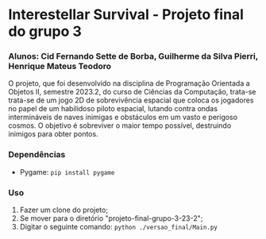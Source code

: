 # Interestellar Survival - Projeto final do grupo 3
### Alunos: Cid Fernando Sette de Borba, Guilherme da Silva Pierri, Henrique Mateus Teodoro
O projeto, que foi desenvolvido na disciplina de Programação Orientada a Objetos II, semestre 2023.2, do curso de Ciências da Computação, trata-se trata-se de um jogo 2D de sobrevivência espacial que coloca os jogadores no papel de um habilidoso piloto espacial, lutando contra ondas intermináveis de naves inimigas e obstáculos em um vasto e perigoso cosmos. O objetivo é sobreviver o maior tempo possível, destruindo inimigos para obter pontos.
### Dependências
- Pygame: `pip install pygame`
### Uso
1. Fazer um clone do projeto;
2. Se mover para o diretório "projeto-final-grupo-3-23-2";
3. Digitar o seguinte comando: `python ./versao_final/Main.py`

